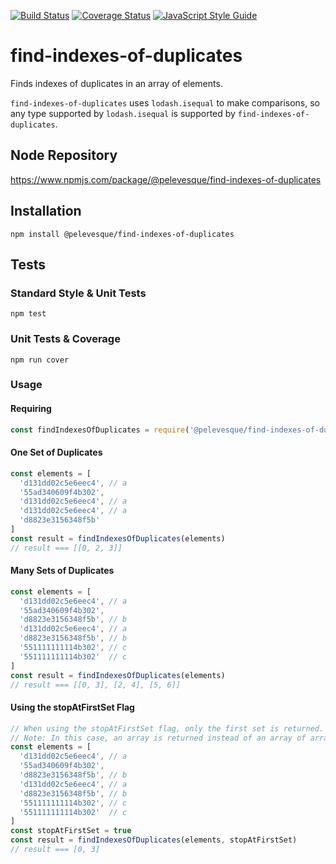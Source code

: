 [![Build Status](https://travis-ci.org/pelevesque/find-indexes-of-duplicates.svg?branch=master)](https://travis-ci.org/pelevesque/find-indexes-of-duplicates)
[![Coverage Status](https://coveralls.io/repos/github/pelevesque/find-indexes-of-duplicates/badge.svg?branch=master)](https://coveralls.io/github/pelevesque/find-indexes-of-duplicates?branch=master)
[![JavaScript Style Guide](https://img.shields.io/badge/code_style-standard-brightgreen.svg)](https://standardjs.com)

# find-indexes-of-duplicates

Finds indexes of duplicates in an array of elements.

`find-indexes-of-duplicates` uses `lodash.isequal` to make comparisons, so any
type supported by `lodash.isequal` is supported by `find-indexes-of-duplicates`.

## Node Repository

https://www.npmjs.com/package/@pelevesque/find-indexes-of-duplicates

## Installation

`npm install @pelevesque/find-indexes-of-duplicates`

## Tests

### Standard Style & Unit Tests

`npm test`

### Unit Tests & Coverage

`npm run cover`

### Usage

#### Requiring

```js
const findIndexesOfDuplicates = require('@pelevesque/find-indexes-of-duplicates')
```

#### One Set of Duplicates

```js
const elements = [
  'd131dd02c5e6eec4', // a
  '55ad340609f4b302',
  'd131dd02c5e6eec4', // a
  'd131dd02c5e6eec4', // a
  'd8823e3156348f5b'
]
const result = findIndexesOfDuplicates(elements)
// result === [[0, 2, 3]]
```

#### Many Sets of Duplicates

```js
const elements = [
  'd131dd02c5e6eec4', // a
  '55ad340609f4b302',
  'd8823e3156348f5b', // b
  'd131dd02c5e6eec4', // a
  'd8823e3156348f5b', // b
  '551111111114b302', // c
  '551111111114b302'  // c
]
const result = findIndexesOfDuplicates(elements)
// result === [[0, 3], [2, 4], [5, 6]]
```

#### Using the stopAtFirstSet Flag

```js
// When using the stopAtFirstSet flag, only the first set is returned.
// Note: In this case, an array is returned instead of an array of arrays.
const elements = [
  'd131dd02c5e6eec4', // a
  '55ad340609f4b302',
  'd8823e3156348f5b', // b
  'd131dd02c5e6eec4', // a
  'd8823e3156348f5b', // b
  '551111111114b302', // c
  '551111111114b302'  // c
]
const stopAtFirstSet = true
const result = findIndexesOfDuplicates(elements, stopAtFirstSet)
// result === [0, 3]
```
